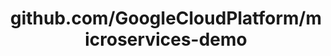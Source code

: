 ---
layout: post
title: github.com/GoogleCloudPlatform/microservices-demo
categories: link
tags: [انگلیسی, گیت‌هاب, برنامه‌نویسی]
---